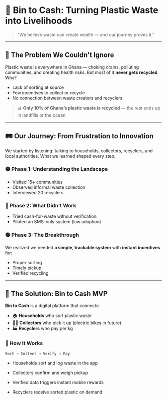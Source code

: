# 🧺 Bin to Cash: Turning Plastic Waste into Livelihoods

> "We believe waste can create wealth — and our journey proves it."

---

## 🚨 The Problem We Couldn't Ignore

Plastic waste is everywhere in Ghana — choking drains, polluting communities, and creating health risks. But most of it **never gets recycled**. Why?

- Lack of sorting at source  
- Few incentives to collect or recycle  
- No connection between waste creators and recyclers



> 📊 **Only 10% of Ghana’s plastic waste is recycled** — the rest ends up in landfills or the ocean.

---

## 🛤️ Our Journey: From Frustration to Innovation

We started by listening: talking to households, collectors, recyclers, and local authorities. What we learned shaped every step.

### 🟡 Phase 1: Understanding the Landscape
- Visited 15+ communities
- Observed informal waste collection
- Interviewed 20 recyclers

### 🔴 Phase 2: What Didn't Work
- Tried cash-for-waste without verification
- Piloted an SMS-only system (low adoption)

### 🟢 Phase 3: The Breakthrough
We realized we needed **a simple, trackable system** with **instant incentives** for:
- Proper sorting
- Timely pickup
- Verified recycling

---

## 🌱 The Solution: Bin to Cash MVP

**Bin to Cash** is a digital platform that connects:
- 🏠 **Households** who sort plastic waste
- 🚴‍♂️ **Collectors** who pick it up (electric bikes in future)
- 🏭 **Recyclers** who pay per kg

### 🔁 How It Works

```plaintext
Sort → Collect → Verify → Pay
```

- Households sort and log waste in the app
    
- Collectors confirm and weigh pickup
    
- Verified data triggers instant mobile rewards
    
- Recyclers receive sorted plastic on demand